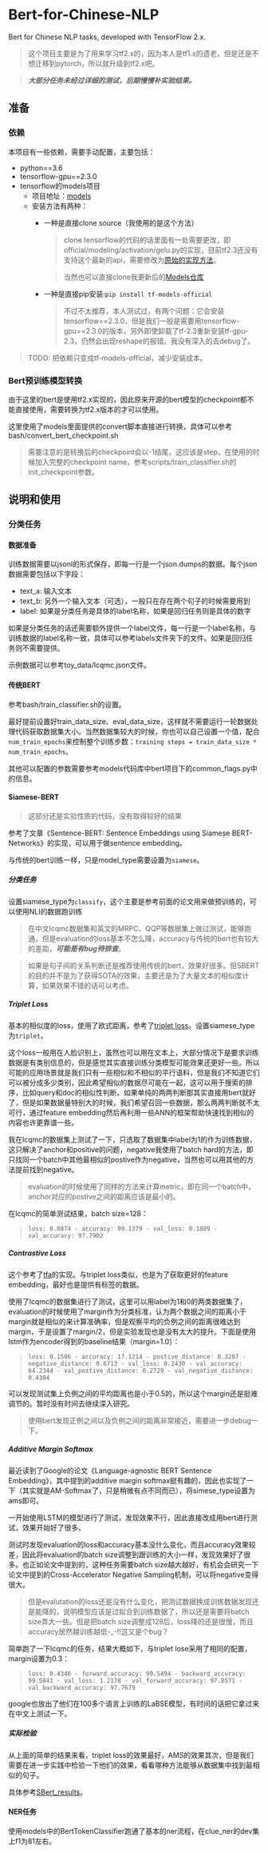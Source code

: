 # Bert-for-Chinese-NLP

Bert for Chinese NLP tasks, developed with TensorFlow 2.x.

> 这个项目主要是为了用来学习tf2.x的，因为本人是tf1.x的遗老，但是还是不想迁移到pytorch，所以就升级到tf2.x吧。

> ***大部分任务未经过详细的测试，后期慢慢补实验结果。***

## 准备

### 依赖

本项目有一些依赖，需要手动配置，主要包括：

- python==3.6
- tensorflow-gpu==2.3.0
- tensorflow的models项目
  - 项目地址：[models](https://github.com/tensorflow/models/tree/master/official)
  - 安装方法有两种：
    - 一种是直接clone source（我使用的是这个方法）
      > clone tensorflow的代码的话里面有一处需要更改，即official/modeling/activation/gelu.py的实现，目前tf2.3还没有支持这个最新的api，需要修改为[原始的实现方法](https://github.com/tensorflow/models/blob/v2.3.0/official/modeling/activations/gelu.py#L27)。
      
      > 当然也可以直接clone我更新后的[Models仓库](https://github.com/xueyouluo/models)
    - 一种是直接pip安装:`pip install tf-models-official`
      > 不过不太推荐，本人测试过，有两个问题：它会安装tensorflow==2.3.0，但是我们一般是需要用tensorflow-gpu==2.3.0的版本，另外即使卸载了tf-2.3重新安装tf-gpu-2.3，仍然会出现reshape的报错。我没有深入的去debug了。

> TODO:  把依赖只变成tf-models-official，减少安装成本。

### Bert预训练模型转换

由于这里的bert是使用tf2.x实现的，因此原来开源的bert模型的checkpoint都不能直接使用，需要转换为tf2.x版本的才可以使用。

这里使用了models里面提供的convert脚本直接进行转换，具体可以参考bash/convert_bert_checkpoint.sh

> 需要注意的是转换后的checkpoint会以-1结尾，这应该是step，在使用的时候加入完整的checkpoint name，参考scripts/train_classifier.sh的init_checkpoint参数。

## 说明和使用

### 分类任务

#### 数据准备

训练数据需要以jsonl的形式保存，即每一行是一个json.dumps的数据。每个json数据需要包括以下字段：
- text_a: 输入文本
- text_b: 另外一个输入文本（可选），一般只在存在两个句子的时候需要用到
- label: 如果是分类任务是具体的label名称，如果是回归任务则是具体的数字

如果是分类任务的话还需要额外提供一个label文件，每一行是一个label名称，与训练数据的label名称一致，具体可以参考labels文件夹下的文件。如果是回归任务则不需要提供。

示例数据可以参考toy_data/lcqmc.json文件。

#### 传统BERT

参考bash/train_classifier.sh的设置。

最好提前设置好train_data_size、eval_data_size，这样就不需要运行一轮数据处理代码获取数据集大小。当然数据集较大的时候，你也可以自己设置一个值，配合`num_train_epochs`来控制整个训练步数：`training steps = train_data_size * num_train_epochs`。

其他可以配置的参数需要参考models代码库中bert项目下的common_flags.py中的信息。

#### Siamese-BERT

> 这部分还是实验性质的代码，没有取得较好的结果

参考了文章《Sentence-BERT: Sentence Embeddings using Siamese BERT-Networks》的实现，可以用于做sentence embedding。

与传统的bert训练一样，只是model_type需要设置为`siamese`。

##### 分类任务

设置siamese_type为`classify`，这个主要是参考前面的论文用来做预训练的，可以使用NLI的数据跑训练

> 在中文lcqmc数据集和英文的MRPC、QQP等数据集上做过测试，能够跑通，但是evaluation的loss基本不怎么降，accuracy与传统的bert也有较大的差距，***可能是有bug待排查***。

> 如果是句子间的关系判断还是推荐使用传统的bert，效果好很多。但SBERT的目的并不是为了获得SOTA的效果，主要还是为了大量文本的相似度计算，如果效果不错的话可以考虑。

##### Triplet Loss

基本的相似度的loss，使用了欧式距离，参考了[triplet loss](https://www.tensorflow.org/addons/tutorials/losses_triplet)。设置siamese_type为`triplet`。

这个loss一般用在人脸识别上，虽然也可以用在文本上，大部分情况下是要求训练数据是有类别信息的，但是感觉其实直接训练分类模型可能效果还更好一些。所以可能的应用场景就是我们只有一些相似和不相似的平行语料，但是我们不知道它们可以被分成多少类别，因此希望相似的数据尽可能在一起，这可以用于搜索的排序，比如query和doc的相似性判断。如果单纯的两两判断那其实直接用bert就好了，但是如果数据量特别大的时候，我们希望召回一些数据，那么两两判断就不太可行，通过feature embedding然后再利用一些ANN的框架帮助快速找到相似的内容也许更靠谱一些。

我在lcqmc的数据集上测试了一下，只选取了数据集中label为1的作为训练数据，这只解决了anchor和positive的问题，negative我使用了batch hard的方法，即只找同一个batch中其他最相似的postive作为negative，当然也可以用其他的方法提前找到negative。

> evaluation的时候使用了同样的方法来计算metric，即在同一个batch中，anchor对应的postive之间的距离应该是最小的。

在lcqmc的简单测试结果，batch size=128：

> `loss: 0.0874 - accuracy: 99.1379 - val_loss: 0.1809 - val_accuracy: 97.7902`

##### Contrastive Loss

这个参考了[tfa](https://www.tensorflow.org/addons/api_docs/python/tfa/losses/contrastive_loss)的实现。与triplet loss类似，也是为了获取更好的feature embedding，最好也是提供有标签的数据。

使用了lcqmc的数据集进行了测试，这里可以用label为1和0的两类数据集了，evaluation的时候使用了margin作为分类标准，认为两个数据之间的距离小于margin就是相似的来计算准确率，但是观察平均的负例之间的距离很难达到margin，于是设置了margin/2，但是实验发现也是没有太大的提升。下面是使用lstm作为encoder得到的baseline结果（margin=1.0）：

> `loss: 0.1506 - accuracy: 17.1214 - postive_distance: 0.3287 - negative_distance: 0.6713 - val_loss: 0.2430 - val_accuracy: 64.2344 - val_postive_distance: 0.2729 - val_negative_distance: 0.4384`

可以发现测试集上负例之间的平均距离也是小于0.5的，所以这个margin还是挺难调节的。暂时没有时间去继续深入研究。

> 使用bert发现正例之间以及负例之间的距离非常接近，需要进一步debug一下。

##### Additive Margin Softmax

最近读到了Google的论文《Language-agnostic BERT Sentence Embedding》，其中提到的additive margin softmax挺有趣的，因此也实现了一下（其实就是AM-Softmax了，只是稍微有点不同而已），将simese_type设置为ams即可。

一开始使用LSTM的模型进行了测试，发现效果不行，因此直接改成用bert进行测试，效果开始好了很多。

测试时发现evaluation的loss和accuracy基本没什么变化，而且accuracy效果较差，因此将evaluation的batch size调整到跟训练的大小一样，发现效果好了很多。也正如论文中提到的，这种任务需要batch size越大越好，有机会会研究一下论文中提到的Cross-Accelerator Negative Sampling机制，可以将negative变得很大。

> 但是evalutation的loss还是没有什么变化，把测试数据换成训练数据发现还是能降的，说明模型应该是过拟合到训练数据了，所以还是需要将batch size弄大一些。但是把batch size调整成128后，loss降的还是很慢，而且accuracy居然越训练越低-_-!!这又是个bug？

简单跑了一下lcqmc的任务，结果大概如下，与triplet lose采用了相同的配置，margin设置为0.3：

> `loss: 0.4346 - forward_accuracy: 99.5494 - backward_accuracy: 99.5841 - val_loss: 1.2178 - val_forward_accuracy: 97.8571 - val_backward_accuracy: 97.7679`


google也放出了他们在100多个语言上训练的LaBSE模型，有时间的话把它拿过来在中文上测试一下。

##### 实际检验

从上面的简单的结果来看，triplet loss的效果最好，AMS的效果其次，但是我们需要在进一步实践中检验一下他们的效果，看看哪种方法能够从数据集中找到最相似的句子。

具体参考[SBert_results](./sbert_results.md)。



#### NER任务

使用models中的BertTokenClassifier跑通了基本的ner流程，在clue_ner的dev集上f1为81左右。